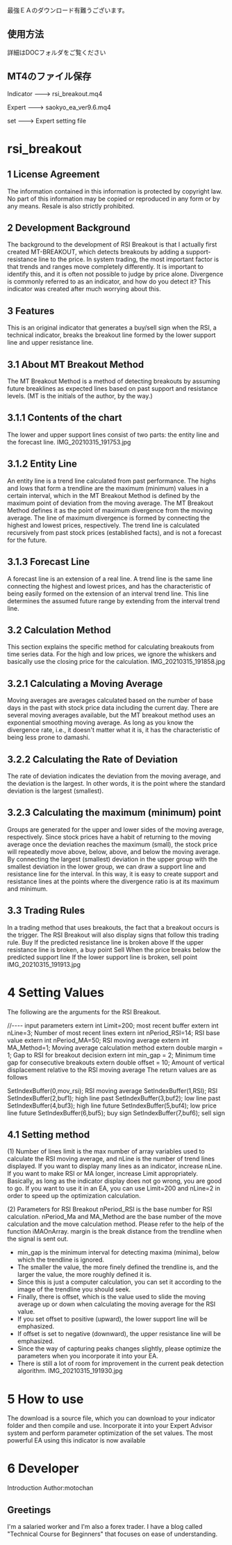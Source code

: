 最強ＥＡのダウンロード有難うございます。

## 使用方法

詳細はDOCフォルダをご覧ください

## MT4のファイル保存

Indicator ---> rsi_breakout.mq4

Expert --->  saokyo_ea_ver9.6.mq4

set ---> Expert setting file

# rsi_breakout

## 1 License Agreement
 The information contained in this information is protected by copyright law. No part of this information may be copied or reproduced in any form or by any means. Resale is also strictly prohibited.

## 2 Development Background
 The background to the development of RSI Breakout is that I actually first created MT-BREAKOUT, which detects breakouts by adding a support-resistance line to the price. In system trading, the most important factor is that trends and ranges move completely differently. It is important to identify this, and it is often not possible to judge by price alone. Divergence is commonly referred to as an indicator, and how do you detect it? This indicator was created after much worrying about this.

## 3 Features
 This is an original indicator that generates a buy/sell sign when the RSI, a technical indicator, breaks the breakout line formed by the lower support line and upper resistance line.

## 3.1 About MT Breakout Method
 The MT Breakout Method is a method of detecting breakouts by assuming future breaklines as expected lines based on past support and resistance levels. (MT is the initials of the author, by the way.)

## 3.1.1 Contents of the chart
 The lower and upper support lines consist of two parts: the entity line and the forecast line. IMG_20210315_191753.jpg

## 3.1.2 Entity Line
 An entity line is a trend line calculated from past performance. The highs and lows that form a trendline are the maximum (minimum) values in a certain interval, which in the MT Breakout Method is defined by the maximum point of deviation from the moving average. The MT Breakout Method defines it as the point of maximum divergence from the moving average. The line of maximum divergence is formed by connecting the highest and lowest prices, respectively. The trend line is calculated recursively from past stock prices (established facts), and is not a forecast for the future.

## 3.1.3 Forecast Line
 A forecast line is an extension of a real line. A trend line is the same line connecting the highest and lowest prices, and has the characteristic of being easily formed on the extension of an interval trend line. This line determines the assumed future range by extending from the interval trend line.

## 3.2 Calculation Method
 This section explains the specific method for calculating breakouts from time series data. For the high and low prices, we ignore the whiskers and basically use the closing price for the calculation. IMG_20210315_191858.jpg

## 3.2.1 Calculating a Moving Average
 Moving averages are averages calculated based on the number of base days in the past with stock price data including the current day. There are several moving averages available, but the MT breakout method uses an exponential smoothing moving average. As long as you know the divergence rate, i.e., it doesn't matter what it is, it has the characteristic of being less prone to damashi.

## 3.2.2 Calculating the Rate of Deviation
 The rate of deviation indicates the deviation from the moving average, and the deviation is the largest. In other words, it is the point where the standard deviation is the largest (smallest).

## 3.2.3 Calculating the maximum (minimum) point
 Groups are generated for the upper and lower sides of the moving average, respectively. Since stock prices have a habit of returning to the moving average once the deviation reaches the maximum (small), the stock price will repeatedly move above, below, above, and below the moving average. By connecting the largest (smallest) deviation in the upper group with the smallest deviation in the lower group, we can draw a support line and resistance line for the interval. In this way, it is easy to create support and resistance lines at the points where the divergence ratio is at its maximum and minimum.

## 3.3 Trading Rules
 In a trading method that uses breakouts, the fact that a breakout occurs is the trigger. The RSI Breakout will also display signs that follow this trading rule. Buy If the predicted resistance line is broken above If the upper resistance line is broken, a buy point Sell When the price breaks below the predicted support line If the lower support line is broken, sell point IMG_20210315_191913.jpg

# 4 Setting Values
 The following are the arguments for the RSI Breakout.

//---- input parameters extern int Limit=200; most recent buffer extern int nLine=3; Number of most recent lines extern int nPeriod_RSI=14; RSI base value extern int nPeriod_MA=50; RSI moving average extern int MA_Method=1; Moving average calculation method extern double margin = 1; Gap to RSI for breakout decision extern int min_gap = 2; Minimum time gap for consecutive breakouts extern double offset = 10; Amount of vertical displacement relative to the RSI moving average The return values are as follows

SetIndexBuffer(0,mov_rsi); RSI moving average SetIndexBuffer(1,RSI); RSI SetIndexBuffer(2,buf1); high line past SetIndexBuffer(3,buf2); low line past SetIndexBuffer(4,buf3); high line future SetIndexBuffer(5,buf4); low price line future SetIndexBuffer(6,buf5); buy sign SetIndexBuffer(7,buf6); sell sign

## 4.1 Setting method
 (1) Number of lines limit is the max number of array variables used to calculate the RSI moving average, and nLine is the number of trend lines displayed. If you want to display many lines as an indicator, increase nLine. If you want to make RSI or MA longer, increase Limit appropriately. Basically, as long as the indicator display does not go wrong, you are good to go. If you want to use it in an EA, you can use Limit=200 and nLine=2 in order to speed up the optimization calculation.

 (2) Parameters for RSI Breakout nPeriod_RSI is the base number for RSI calculation. nPeriod_Ma and MA_Method are the base number of the move calculation and the move calculation method. Please refer to the help of the function iMAOnArray. margin is the break distance from the trendline when the signal is sent out.

* min_gap is the minimum interval for detecting maxima (minima), below which the trendline is ignored.
* The smaller the value, the more finely defined the trendline is, and the larger the value, the more roughly defined it is.
* Since this is just a computer calculation, you can set it according to the image of the trendline you should seek.
* Finally, there is offset, which is the value used to slide the moving average up or down when calculating the moving average for the RSI value.
* If you set offset to positive (upward), the lower support line will be emphasized.
* If offset is set to negative (downward), the upper resistance line will be emphasized.
* Since the way of capturing peaks changes slightly, please optimize the parameters when you incorporate it into your EA.
* There is still a lot of room for improvement in the current peak detection algorithm. IMG_20210315_191930.jpg

# 5 How to use
The download is a source file, which you can download to your indicator folder and then compile and use. Incorporate it into your Expert Advisor system and perform parameter optimization of the set values. The most powerful EA using this indicator is now available

# 6 Developer
 Introduction Author:motochan

## Greetings
 I'm a salaried worker and I'm also a forex trader. I have a blog called "Technical Course for Beginners" that focuses on ease of understanding.

